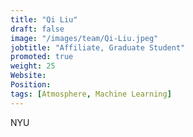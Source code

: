 ```yaml
---
title: "Qi Liu"
draft: false
image: "/images/team/Qi-Liu.jpeg"
jobtitle: "Affiliate, Graduate Student"
promoted: true
weight: 25
Website:
Position:
tags: [Atmosphere, Machine Learning]
---
```



NYU
